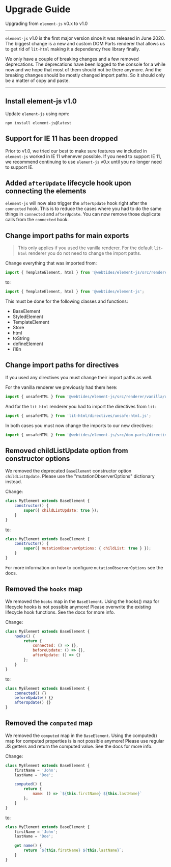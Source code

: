 # Upgrade Guide

Upgrading from `element-js` v0.x to v1.0

---

`element-js` v1.0 is the first major version since it was released in June 2020. The biggest change is a new and custom DOM Parts renderer that allows us to get rid of `lit-html` making it a dependency free library finally.

We only have a couple of breaking changes and a few removed deprecations. The deprecations have been logged to the console for a while now and we hope that most of them should not be there anymore. And the breaking changes should be mostly changed import paths. So it should only be a matter of copy and paste.

---

## Install element-js v1.0

Update `element-js` using npm:

```
npm install element-js@latest
```

## Support for IE 11 has been dropped

Prior to v1.0, we tried our best to make sure features we included in `element-js` worked in IE 11 whenever possible. If you need to support IE 11, we recommend continuing to use `element-js` v0.x until you no longer need to support IE.

## Added `afterUpdate` lifecycle hook upon connecting the elements

`element-js` will now also trigger the `afterUpdate` hook right after the `connected` hook. This is to reduce the cases where you had to do the same things in `connected` and `afterUpdate`. You can now remove those duplicate calls from the `connected` hook.

## Change import paths for main exports

> This only applies if you used the vanilla renderer. For the default `lit-html` renderer you do not need to change the import paths.

Change everything that was imported from:

```javascript
import { TemplateElement, html } from '@webtides/element-js/src/renderer/vanilla';
```

to:

```javascript
import { TemplateElement, html } from '@webtides/element-js';
```

This must be done for the following classes and functions:

-   BaseElement
-   StyledElement
-   TemplateElement
-   Store
-   html
-   toString
-   defineElement
-   i18n

## Change import paths for directives

If you used any directives you must change their import paths as well.

For the vanilla renderer we previously had them here:

```javascript
import { unsafeHTML } from '@webtides/element-js/src/renderer/vanilla/util/directives.js';
```

And for the `lit-html` renderer you had to import the directives from `lit`:

```javascript
import { unsafeHTML } from 'lit-html/directives/unsafe-html.js';
```

In both cases you must now change the imports to our new directives:

```javascript
import { unsafeHTML } from '@webtides/element-js/src/dom-parts/directives';
```

## Removed childListUpdate option from constructor options

We removed the deprecated `BaseElement` constructor option `childListUpdate`. Please use the "mutationObserverOptions" dictionary instead.

Change:

```javascript
class MyElement extends BaseElement {
    constructor() {
        super({ childListUpdate: true });
    }
}
```

to:

```javascript
class MyElement extends BaseElement {
    constructor() {
        super({ mutationObserverOptions: { childList: true } });
    }
}
```

For more information on how to configure `mutationObserverOptions` see the docs.

## Removed the `hooks` map

We removed the `hooks` map in the `BaseElement`. Using the hooks() map for lifecycle hooks is not possible anymore! Please overwrite the existing lifecycle hook functions. See the docs for more info.

Change:

```javascript
class MyElement extends BaseElement {
    hooks() {
        return {
            connected: () => {},
            beforeUpdate: () => {},
            afterUpdate: () => {}
        };
    }
}
```

to:

```javascript
class MyElement extends BaseElement {
    connected() {}
    beforeUpdate() {}
    afterUpdate() {}
}
```

## Removed the `computed` map

We removed the `computed` map in the `BaseElement`. Using the computed() map for computed properties is is not possible anymore! Please use regular JS getters and return the computed value. See the docs for more info.

Change:

```javascript
class MyElement extends BaseElement {
    firstName = 'John';
    lastName = 'Doe';

    computed() {
        return {
            name: () => `${this.firstName} ${this.lastName}`
        };
    }
}
```

to:

```javascript
class MyElement extends BaseElement {
    firstName = 'John';
    lastName = 'Doe';

    get name() {
        return `${this.firstName} ${this.lastName}`;
    }
}
```
